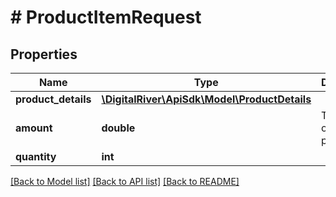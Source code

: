 # # ProductItemRequest

## Properties

Name | Type | Description | Notes
------------ | ------------- | ------------- | -------------
**product_details** | [**\DigitalRiver\ApiSdk\Model\ProductDetails**](ProductDetails.md) |  | 
**amount** | **double** | The amount of the product. | [optional] 
**quantity** | **int** |  | 

[[Back to Model list]](../../README.md#documentation-for-models) [[Back to API list]](../../README.md#documentation-for-api-endpoints) [[Back to README]](../../README.md)


